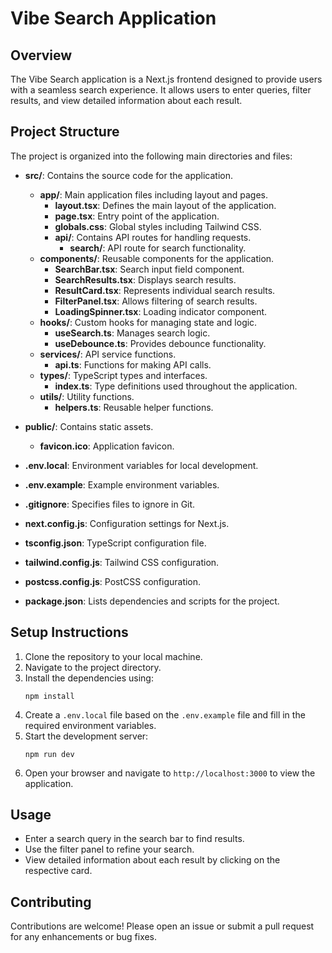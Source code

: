 # Vibe Search Application

## Overview
The Vibe Search application is a Next.js frontend designed to provide users with a seamless search experience. It allows users to enter queries, filter results, and view detailed information about each result.

## Project Structure
The project is organized into the following main directories and files:

- **src/**: Contains the source code for the application.
  - **app/**: Main application files including layout and pages.
    - **layout.tsx**: Defines the main layout of the application.
    - **page.tsx**: Entry point of the application.
    - **globals.css**: Global styles including Tailwind CSS.
    - **api/**: Contains API routes for handling requests.
      - **search/**: API route for search functionality.
  - **components/**: Reusable components for the application.
    - **SearchBar.tsx**: Search input field component.
    - **SearchResults.tsx**: Displays search results.
    - **ResultCard.tsx**: Represents individual search results.
    - **FilterPanel.tsx**: Allows filtering of search results.
    - **LoadingSpinner.tsx**: Loading indicator component.
  - **hooks/**: Custom hooks for managing state and logic.
    - **useSearch.ts**: Manages search logic.
    - **useDebounce.ts**: Provides debounce functionality.
  - **services/**: API service functions.
    - **api.ts**: Functions for making API calls.
  - **types/**: TypeScript types and interfaces.
    - **index.ts**: Type definitions used throughout the application.
  - **utils/**: Utility functions.
    - **helpers.ts**: Reusable helper functions.

- **public/**: Contains static assets.
  - **favicon.ico**: Application favicon.

- **.env.local**: Environment variables for local development.

- **.env.example**: Example environment variables.

- **.gitignore**: Specifies files to ignore in Git.

- **next.config.js**: Configuration settings for Next.js.

- **tsconfig.json**: TypeScript configuration file.

- **tailwind.config.js**: Tailwind CSS configuration.

- **postcss.config.js**: PostCSS configuration.

- **package.json**: Lists dependencies and scripts for the project.

## Setup Instructions
1. Clone the repository to your local machine.
2. Navigate to the project directory.
3. Install the dependencies using:
   ```
   npm install
   ```
4. Create a `.env.local` file based on the `.env.example` file and fill in the required environment variables.
5. Start the development server:
   ```
   npm run dev
   ```
6. Open your browser and navigate to `http://localhost:3000` to view the application.

## Usage
- Enter a search query in the search bar to find results.
- Use the filter panel to refine your search.
- View detailed information about each result by clicking on the respective card.

## Contributing
Contributions are welcome! Please open an issue or submit a pull request for any enhancements or bug fixes.